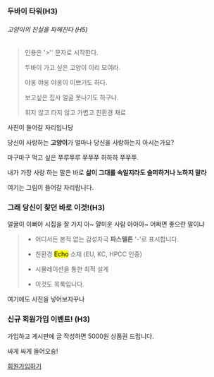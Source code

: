 ### 두바이 타워(H3)

###### 고양이의 진실을 파헤진다 (H5)

> 인용은 '*>*'' 문자로 시작한다.
> 
> 두바이 가고 싶은 고양이 이리 모여라.
> 
> 야옹 야옹 야옹이 이쁘기도 하다.
> 
> 보고싶은 집사 얼굴 못나기도 하구나.
> 
> 휘지 않고 타지 않고 가볍고 친환경 재료

사진이 들어갈 자리입니당

당신이 사랑하는 **고양이**가 얼마나 당신을 사랑하는지 아시는가요?

마구마구 먹고 싶은 쭈루쭈루 쭈쭈쭈 하하하 쭈쭈쭈.

내가 가장 사랑 하는 말은 바로 **삶이 그대를 속일지라도 슬퍼하거나 노하지 말라**

여기는 그림이 들어갈 자리랍니다.

### 그래 당신이 찾던 바로 이것!(H3)

얼굴이 이뻐야 시집을 잘 가지 아~ 얄미운 사람 아아아~ 어쩌면 좋으란 말이냐

> - 어디서든 본적 없는  감성자극 **파스텔톤** '-'로 표시합니다.
> 
> - 친환경 <mark>Echo</mark> 소재  (EU, KC, HPCC 인증)
> 
> - 시뮬레이션을 통한 최적 설계
> 
> - 이것도 목록입니다.

여기에도 사진을 넣어보자꾸나

### 신규 회원가입 이벤트! (H3)

가입하고 게시판에 글 작성하면 5000원 상품권 드립니다.

싸게 싸게 들어오숑! 

[회원가입하기 ](www.nebari.com)


